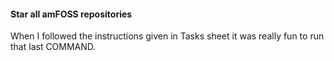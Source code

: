 #### Star all amFOSS repositories
When I followed the instructions given in Tasks sheet it was really fun to run that last COMMAND. 
